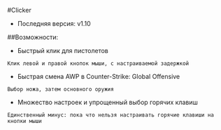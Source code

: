 #Clicker
* Последняя версия: v1.10<br>

##Возможности:
* Быстрый клик для пистолетов<br>
```
Клик левой и правой кнопок мыши, с настраиваемой задержкой
```
* Быстрая смена AWP в Counter-Strike: Global Offensive<br>
```
Выбор ножа, затем основного оружия
```
* Множество настроек и упрощенный выбор горячих клавиш<br>
```
Единственный минус: пока что нельзя настраивать горячие клавиши на кнопки мыши
```

